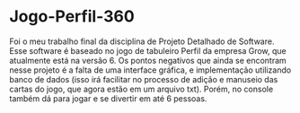 # Jogo-Perfil-360
Foi o meu trabalho final da disciplina de Projeto Detalhado de Software.
Esse software é baseado no jogo de tabuleiro Perfil da empresa Grow, que atualmente está na versão 6. Os pontos negativos que ainda se encontram nesse projeto é a falta de uma interface gráfica, e implementação utilizando banco de dados (isso irá facilitar no processo de adição e manuseio das cartas do jogo, que agora estão em um arquivo txt). Porém, no console também dá para jogar e se divertir em até 6 pessoas.
